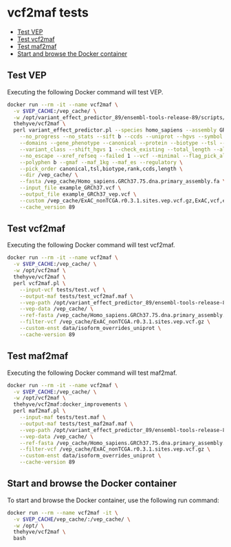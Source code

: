 # vcf2maf tests
- [Test VEP](#test-vep)
- [Test vcf2maf](#test-vcf2maf)
- [Test maf2maf](#test-maf2maf)
- [Start and browse the Docker container](#start-and-browse-the-docker-container)

## Test VEP
Executing the following Docker command will test VEP.
```bash
docker run --rm -it --name vcf2maf \
  -v $VEP_CACHE:/vep_cache/ \
  -w /opt/variant_effect_predictor_89/ensembl-tools-release-89/scripts/variant_effect_predictor \
  thehyve/vcf2maf \
  perl variant_effect_predictor.pl --species homo_sapiens --assembly GRCh37 --offline \
    --no_progress --no_stats --sift b --ccds --uniprot --hgvs --symbol --numbers \
    --domains --gene_phenotype --canonical --protein --biotype --tsl --pubmed \
    --variant_class --shift_hgvs 1 --check_existing --total_length --allele_number \
    --no_escape --xref_refseq --failed 1 --vcf --minimal --flag_pick_allele \
    --polyphen b --gmaf --maf_1kg --maf_es --regulatory \
    --pick_order canonical,tsl,biotype,rank,ccds,length \
    --dir /vep_cache/ \
    --fasta /vep_cache/Homo_sapiens.GRCh37.75.dna.primary_assembly.fa \
    --input_file example_GRCh37.vcf \
    --output_file example_GRCh37_vep.vcf \
    --custom /vep_cache/ExAC_nonTCGA.r0.3.1.sites.vep.vcf.gz,ExAC,vcf,exact,1,AC,AN \
    --cache_version 89
```

## Test vcf2maf
Executing the following Docker command will test vcf2maf.
```bash
docker run --rm -it --name vcf2maf \
  -v $VEP_CACHE:/vep_cache/ \
  -w /opt/vcf2maf \
  thehyve/vcf2maf \
  perl vcf2maf.pl \
    --input-vcf tests/test.vcf \
    --output-maf tests/test_vcf2maf.maf \
    --vep-path /opt/variant_effect_predictor_89/ensembl-tools-release-89/scripts/variant_effect_predictor \
    --vep-data /vep_cache/ \
    --ref-fasta /vep_cache/Homo_sapiens.GRCh37.75.dna.primary_assembly.fa \
    --filter-vcf /vep_cache/ExAC_nonTCGA.r0.3.1.sites.vep.vcf.gz \
    --custom-enst data/isoform_overrides_uniprot \
    --cache-version 89
```

## Test maf2maf
Executing the following Docker command will test maf2maf.
```bash
docker run --rm -it --name vcf2maf \
  -v $VEP_CACHE:/vep_cache/ \
  -w /opt/vcf2maf \
  thehyve/vcf2maf:docker_improvements \
  perl maf2maf.pl \
    --input-maf tests/test.maf \
    --output-maf tests/test_maf2maf.maf \
    --vep-path /opt/variant_effect_predictor_89/ensembl-tools-release-89/scripts/variant_effect_predictor \
    --vep-data /vep_cache/ \
    --ref-fasta /vep_cache/Homo_sapiens.GRCh37.75.dna.primary_assembly.fa \
    --filter-vcf /vep_cache/ExAC_nonTCGA.r0.3.1.sites.vep.vcf.gz \
    --custom-enst data/isoform_overrides_uniprot \
    --cache-version 89
```

## Start and browse the Docker container
To start and browse the Docker container, use the following run command:
```bash
docker run --rm --name vcf2maf -it \
  -v $VEP_CACHE/vep_cache/:/vep_cache/ \
  -w /opt/ \
  thehyve/vcf2maf \
  bash
```